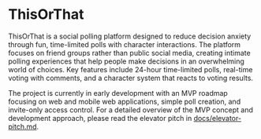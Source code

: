 # ThisOrThat

ThisOrThat is a social polling platform designed to reduce decision anxiety through fun, time-limited polls with character interactions. The platform focuses on friend groups rather than public social media, creating intimate polling experiences that help people make decisions in an overwhelming world of choices. Key features include 24-hour time-limited polls, real-time voting with comments, and a character system that reacts to voting results.

The project is currently in early development with an MVP roadmap focusing on web and mobile web applications, simple poll creation, and invite-only access control. For a detailed overview of the MVP concept and development approach, please read the elevator pitch in [docs/elevator-pitch.md](docs/elevator-pitch.md).
